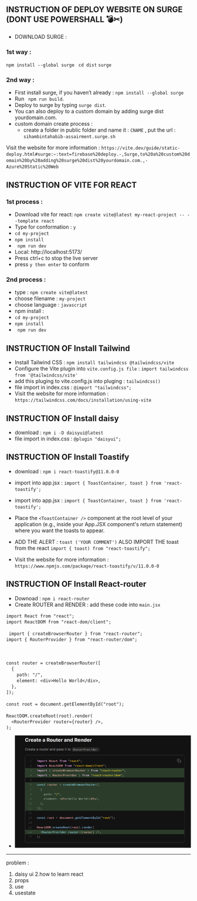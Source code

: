 ## INSTRUCTION OF DEPLOY WEBSITE ON SURGE (DONT USE POWERSHALL 💣✂)   
- DOWNLOAD SURGE :
### 1st way :  
` npm install --global surge  `
` cd dist `
` surge `

### 2nd way : 
- First install surge, if you haven’t already : ` npm install --global surge  `
- Run ` npm run build`.
- Deploy to surge by typing ` surge dist `.
- You can also deploy to a custom domain by adding surge dist yourdomain.com.
- custom domain create process : 
    - create a folder in public folder and name it : `CNAME` , put the url : ` sihambintahabib-assairment.surge.sh ` 


Visit the website for more information : 
` https://vite.dev/guide/static-deploy.html#surge:~:text=firebase%20deploy.-,Surge,to%20a%20custom%20domain%20by%20adding%20surge%20dist%20yourdomain.com.,-Azure%20Static%20Web `

## INSTRUCTION OF VITE FOR REACT    
### 1st process : 
- Download vite for react: ` npm create vite@latest my-react-project -- --template react `
- Type for conformation : `y` 
- ` cd my-project `
- ` npm install `
- ` npm run dev`
-  Local:   http://localhost:5173/
- Press ctrl+c to stop the live server
- press `y then enter` to conform

### 2nd process : 
- type : `npm create vite@latest`
- choose filename : `my-project`
-  choose language :  `javascript `
- npm install :  
- ` cd my-project `
- ` npm install `
- ` npm run dev`    

## INSTRUCTION OF Install Tailwind
- Install Tailwind CSS :  ` npm install tailwindcss @tailwindcss/vite `
- Configure the Vite plugin into `vite.config.js file`  :   ` import tailwindcss from '@tailwindcss/vite' `
- add this pluging to vite.config.js into pluging :  ` tailwindcss() `
- file import in index.css : ` @import "tailwindcss"; `
- Visit the website for more information : 
` https://tailwindcss.com/docs/installation/using-vite `


## INSTRUCTION OF Install daisy   
 - download : ` npm i -D daisyui@latest `
 - file import in index.css : ` @plugin "daisyui"; `

## INSTRUCTION OF Install Toastify   
- download : `npm i react-toastify@11.0.0-0`
- import into app.jsx :  ` import { ToastContainer, toast } from 'react-toastify'; `
- import into app.jsx :  ` import { ToastContainer, toast } from 'react-toastify'; `
- Place the ` <ToastContainer /> `  component at the root level of your application (e.g., inside your App.JSX component's return statement) where you want the toasts to appear.
- ADD THE ALERT : ` toast ('YOUR COMMENT') ` ALSO IMPORT THE toast from the react ` import { toast) from "react-toastify"; `

- Visit the website for more information : 
` https://www.npmjs.com/package/react-toastify/v/11.0.0-0 `


## INSTRUCTION OF Install React-router   
- Downoad : ` npm i react-router `
- Create ROUTER and RENDER : add these code into ` main.jsx `
``` 
import React from "react";
import ReactDOM from "react-dom/client";

 import { createBrowserRouter } from "react-router";
import { RouterProvider } from "react-router/dom"; 



const router = createBrowserRouter([
  {
    path: "/",
    element: <div>Hello World</div>,
  },
]);

const root = document.getElementById("root");

ReactDOM.createRoot(root).render(
  <RouterProvider router={router} />,
);
```


- ![alt text](image.png)


---
problem : 
1. daisy ui 
2.how to learn react 
3. props
4. use 
5. usestate